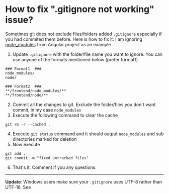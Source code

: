 # How to fix ".gitignore not working" issue?

Sometimes git does not exclude files/folders added `.gitignore` especially if you had commited them before. Here is how to fix it. I am ignoring [node_modules](https://user-images.githubusercontent.com/17564080/51767305-ef21a700-20aa-11e9-98b2-01d7a76b403c.png) from Angular project as an example

1. Update `.gitignore` with the folder/file name you want to ignore. You can use anyone of the formats mentioned below (prefer format1)

```
### Format1  ###
node_modules/
node/

### Format2  ###
**/frontend/node_modules/**
**/frontend/node/**

```

2. Commit all the changes to git. Exclude the folder/files you don't want commit, in my case `node_modules`
3. Execute the following command to clear the cache

```
git rm -r --cached .
```

4. Execute `git status` command and it should output `node_modules` and sub directories marked for deletion
5. Now execute

```
git add .
git commit -m "fixed untracked files"
```

6. That's it. Comment if you any questions.

---

**Update**: Windows users make sure your `.gitignore` uses UTF-8 rather than UTF-16. See
